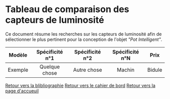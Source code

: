 # Tableau de comparaison des capteurs de luminosité

Ce document résume les recherches sur les capteurs de luminosité afin de sélectionner le plus pertinent pour la conception de l'objet *"Pot Intelligent"*.

| Modèle   | Spécificité n°1 | Spécificité n°2 | Spécificité n°N | Prix   |
|:--------:|:---------------:|:---------------:|:---------------:|:------:|
| Exemple  | Quelque chose   | Autre chose     | Machin          | Bidule |

[Retour vers la blibliographie](https://github.com/TeteNeuvyAlexandre/Projet-Agriculture-Urbaine/blob/main/Bibliographie/Bibliographie.md)
[Retour vers le cahier de bord](https://github.com/TeteNeuvyAlexandre/Projet-Agriculture-Urbaine/blob/main/Cahier-de-Bord/CahierDeBord.md)
[Retour vers la page d'accueuil](https://github.com/TeteNeuvyAlexandre/Projet-Agriculture-Urbaine)